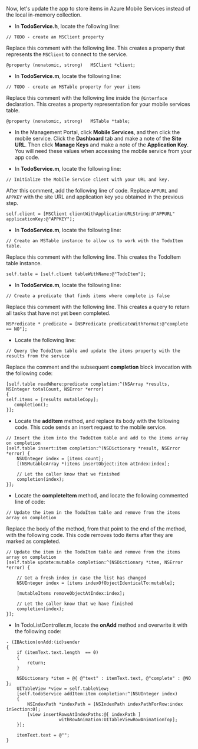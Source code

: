 
Now, let's update the app to store items in Azure Mobile Services instead of the local in-memory collection.

* In **TodoService.h**, locate the following line:

```
// TODO - create an MSClient property
```

Replace this comment with the following line. This creates a property that represents the `MSClient` to connect to the service.

```
@property (nonatomic, strong)   MSClient *client;
```


* In **TodoService.m**, locate the following line:

```
// TODO - create an MSTable property for your items
```

Replace this comment with the following line inside the `@interface` declaration. This creates a property representation for your mobile services table.

```
@property (nonatomic, strong)   MSTable *table;
```


* In the Management Portal, click **Mobile Services**, and then click the mobile service. Click the **Dashboard** tab and make a note of the **Site URL**. Then click **Manage Keys** and make a note of the **Application Key**. You will need these values when accessing the mobile service from your app code.


* In **TodoService.m**, locate the following line:

```
// Initialize the Mobile Service client with your URL and key.
```

After this comment, add the following line of code. Replace `APPURL` and `APPKEY` with the site URL and application key you obtained in the previous step.

```
self.client = [MSClient clientWithApplicationURLString:@"APPURL" applicationKey:@"APPKEY"];
```


* In **TodoService.m**, locate the following line:

```
// Create an MSTable instance to allow us to work with the TodoItem table.
```

Replace this comment with the following line. This creates the TodoItem table instance.

```
self.table = [self.client tableWithName:@"TodoItem"];
```


* In **TodoService.m**, locate the following line:

```
// Create a predicate that finds items where complete is false
```

Replace this comment with the following line. This creates a query to return all tasks that have not yet been completed.

```
NSPredicate * predicate = [NSPredicate predicateWithFormat:@"complete == NO"];
```


* Locate the following line:

```
// Query the TodoItem table and update the items property with the results from the service
```

Replace the comment and the subsequent **completion** block invocation with the following code:

```
[self.table readWhere:predicate completion:^(NSArray *results, NSInteger totalCount, NSError *error)
{
self.items = [results mutableCopy];
   completion();
}];
```


* Locate the **addItem** method, and replace its body with the following code. This code sends an insert request to the mobile service.

```
// Insert the item into the TodoItem table and add to the items array on completion
[self.table insert:item completion:^(NSDictionary *result, NSError *error) {
    NSUInteger index = [items count];
    [(NSMutableArray *)items insertObject:item atIndex:index];

    // Let the caller know that we finished
    completion(index);
}];
```


* Locate the **completeItem** method, and locate the following commented line of code:

```
// Update the item in the TodoItem table and remove from the items array on completion
```

Replace the body of the method, from that point to the end of the method, with the following code. This code removes todo items after they are marked as completed.

```
// Update the item in the TodoItem table and remove from the items array on completion
[self.table update:mutable completion:^(NSDictionary *item, NSError *error) {

    // Get a fresh index in case the list has changed
    NSUInteger index = [items indexOfObjectIdenticalTo:mutable];

    [mutableItems removeObjectAtIndex:index];

    // Let the caller know that we have finished
    completion(index);
}];
```


* In TodoListController.m, locate the **onAdd** method and overwrite it with the following code:

```
- (IBAction)onAdd:(id)sender
{
    if (itemText.text.length  == 0)
    {
        return;
    }

    NSDictionary *item = @{ @"text" : itemText.text, @"complete" : @NO };
    UITableView *view = self.tableView;
    [self.todoService addItem:item completion:^(NSUInteger index)
    {
        NSIndexPath *indexPath = [NSIndexPath indexPathForRow:index inSection:0];
        [view insertRowsAtIndexPaths:@[ indexPath ]
                    withRowAnimation:UITableViewRowAnimationTop];
    }];

    itemText.text = @"";
}
```
